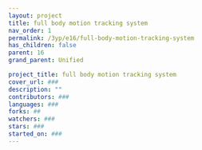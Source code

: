 ```yaml
---
layout: project
title: full body motion tracking system
nav_order: 1
permalink: /3yp/e16/full-body-motion-tracking-system
has_children: false
parent: 16
grand_parent: Unified

project_title: full body motion tracking system
cover_url: ###
description: ""
contributors: ###
languages: ###
forks: ##
watchers: ###
stars: ###
started_on: ###
---
```

    